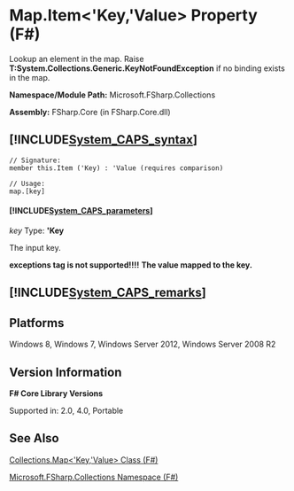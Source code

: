 # Map.Item<'Key,'Value> Property (F#)

Lookup an element in the map. Raise **T:System.Collections.Generic.KeyNotFoundException** if no binding exists in the map.

**Namespace/Module Path:** Microsoft.FSharp.Collections

**Assembly:** FSharp.Core (in FSharp.Core.dll)


## [!INCLUDE[System_CAPS_syntax](//System/Token/System_CAPS_syntax_md.md)]

```
// Signature:
member this.Item ('Key) : 'Value (requires comparison)

// Usage:
map.[key]
```

#### [!INCLUDE[System_CAPS_parameters](//System/Token/System_CAPS_parameters_md.md)]
*key*
Type: **'Key**


The input key.



**exceptions tag is not supported!!!!**
**The value mapped to the key.**
## [!INCLUDE[System_CAPS_remarks](//System/Token/System_CAPS_remarks_md.md)]

## Platforms
Windows 8, Windows 7, Windows Server 2012, Windows Server 2008 R2


## Version Information
**F# Core Library Versions**

Supported in: 2.0, 4.0, Portable




## See Also
[Collections.Map&#60;'Key,'Value&#62; Class &#40;F&#35;&#41;](Collections.Map%3C%27Key%2C%27Value%3E+Class+28%F%2329%.md)

[Microsoft.FSharp.Collections Namespace &#40;F&#35;&#41;](Microsoft.FSharp.Collections+Namespace+28%F%2329%.md)

